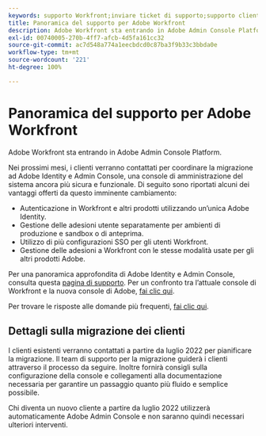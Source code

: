 ```yaml
---
keywords: supporto Workfront;inviare ticket di supporto;supporto clienti
title: Panoramica del supporto per Adobe Workfront
description: Adobe Workfront sta entrando in Adobe Admin Console Platform.
exl-id: 00740005-270b-4ff7-afcb-4d5fa161cc32
source-git-commit: ac7d548a774a1eecbdcd0c87ba3f9b33c3bbda0e
workflow-type: tm+mt
source-wordcount: '221'
ht-degree: 100%

---
```


# Panoramica del supporto per Adobe Workfront

Adobe Workfront sta entrando in Adobe Admin Console Platform.

Nei prossimi mesi, i clienti verranno contattati per coordinare la migrazione ad Adobe Identity e Admin Console, una console di amministrazione del sistema ancora più sicura e funzionale. Di seguito sono riportati alcuni dei vantaggi offerti da questo imminente cambiamento:

* Autenticazione in Workfront e altri prodotti utilizzando un’unica Adobe Identity.
* Gestione delle adesioni utente separatamente per ambienti di produzione e sandbox o di anteprima.
* Utilizzo di più configurazioni SSO per gli utenti Workfront.
* Gestione delle adesioni a Workfront con le stesse modalità usate per gli altri prodotti Adobe.

Per una panoramica approfondita di Adobe Identity e Admin Console, consulta questa [pagina di supporto](https://helpx.adobe.com/it/enterprise/admin-guide.html). Per un confronto tra l’attuale console di Workfront e la nuova console di Adobe, [fai clic qui](https://one.workfront.com/s/document-item?bundleId=the-new-workfront-experience&amp;topicId=Content%2FAdministration_and_Setup%2FGet_started-WF_administration%2Factions-in-admin-console.htm&amp;_LANG=enus).

<!--
New URL for July 27:
https://experienceleague.adobe.com/docs/workfront/using/administration-and-setup/get-started-administration/actions-in-admin-console.html
-->

Per trovare le risposte alle domande più frequenti, [fai clic qui](faq.md).

## Dettagli sulla migrazione dei clienti

I clienti esistenti verranno contattati a partire da luglio 2022 per pianificare la migrazione. Il team di supporto per la migrazione guiderà i clienti attraverso il processo da seguire. Inoltre fornirà consigli sulla configurazione della console e collegamenti alla documentazione necessaria per garantire un passaggio quanto più fluido e semplice possibile.

Chi diventa un nuovo cliente a partire da luglio 2022 utilizzerà automaticamente Adobe Admin Console e non saranno quindi necessari ulteriori interventi.

